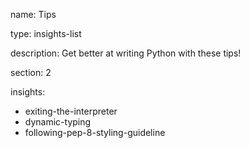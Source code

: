 name: Tips

type: insights-list

description: Get better at writing Python with these tips!

section: 2

insights:
  - exiting-the-interpreter
  - dynamic-typing
  - following-pep-8-styling-guideline
